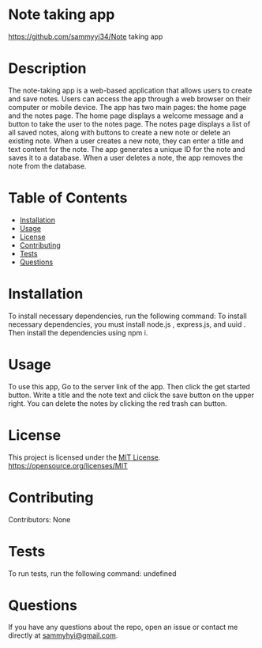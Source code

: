# Note taking app
https://github.com/sammyyi34/Note taking app
# Description
The note-taking app is a web-based application that allows users to create and save notes. Users can access the app through a web browser on their computer or mobile device. The app has two main pages: the home page and the notes page. The home page displays a welcome message and a button to take the user to the notes page. The notes page displays a list of all saved notes, along with buttons to create a new note or delete an existing note. When a user creates a new note, they can enter a title and text content for the note. The app generates a unique ID for the note and saves it to a database. When a user deletes a note, the app removes the note from the database.
# Table of Contents
* [Installation](#installation)
* [Usage](#usage)
* [License](#license)
* [Contributing](#contributing)
* [Tests](#tests)
* [Questions](#questions)
# Installation
To install necessary dependencies, run the following command: To install necessary dependencies, you must install node.js , express.js, and uuid . Then install the dependencies using npm i.
# Usage
To use this app, Go to the server link of the app. Then click the get started button. Write a title and the note text and click the save button on the upper right. You can delete the notes by clicking the red trash can button.
# License
This project is licensed under the [MIT License](https://img.shields.io/badge/License-MIT-yellow.svg). https://opensource.org/licenses/MIT
# Contributing
Contributors: None
# Tests
To run tests, run the following command: undefined
# Questions
If you have any questions about the repo, open an issue or contact me directly at sammyhyi@gmail.com.
